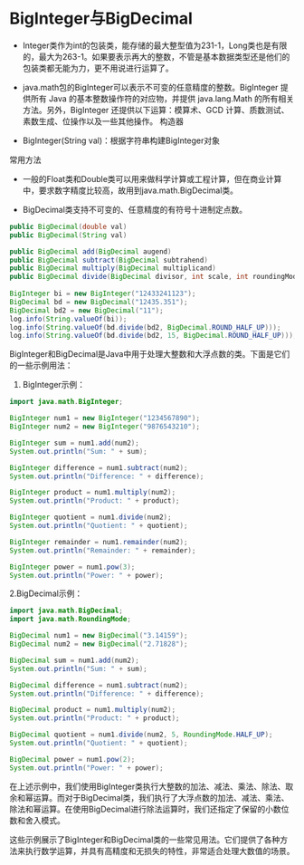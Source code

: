 # BigInteger与BigDecimal

- Integer类作为int的包装类，能存储的最大整型值为231-1，Long类也是有限的，最大为263-1。如果要表示再大的整数，不管是基本数据类型还是他们的包装类都无能为力，更不用说进行运算了。

- java.math包的BigInteger可以表示不可变的任意精度的整数。BigInteger 提供所有 Java 的基本整数操作符的对应物，并提供 java.lang.Math 的所有相关方法。另外，BigInteger 还提供以下运算：模算术、GCD 计算、质数测试、素数生成、位操作以及一些其他操作。
构造器

- BigInteger(String val)：根据字符串构建BigInteger对象

常用方法

- 一般的Float类和Double类可以用来做科学计算或工程计算，但在商业计算中，要求数字精度比较高，故用到java.math.BigDecimal类。

- BigDecimal类支持不可变的、任意精度的有符号十进制定点数。

```java
public BigDecimal(double val)
public BigDecimal(String val)
```

```java
public BigDecimal add(BigDecimal augend)
public BigDecimal subtract(BigDecimal subtrahend)
public BigDecimal multiply(BigDecimal multiplicand)
public BigDecimal divide(BigDecimal divisor, int scale, int roundingMode)
  
BigInteger bi = new BigInteger("12433241123");
BigDecimal bd = new BigDecimal("12435.351");
BigDecimal bd2 = new BigDecimal("11");
log.info(String.valueOf(bi));
log.info(String.valueOf(bd.divide(bd2, BigDecimal.ROUND_HALF_UP)));
log.info(String.valueOf(bd.divide(bd2, 15, BigDecimal.ROUND_HALF_UP)));
```

BigInteger和BigDecimal是Java中用于处理大整数和大浮点数的类。下面是它们的一些示例用法：

1. BigInteger示例：

```java
import java.math.BigInteger;

BigInteger num1 = new BigInteger("1234567890");
BigInteger num2 = new BigInteger("9876543210");

BigInteger sum = num1.add(num2);
System.out.println("Sum: " + sum);

BigInteger difference = num1.subtract(num2);
System.out.println("Difference: " + difference);

BigInteger product = num1.multiply(num2);
System.out.println("Product: " + product);

BigInteger quotient = num1.divide(num2);
System.out.println("Quotient: " + quotient);

BigInteger remainder = num1.remainder(num2);
System.out.println("Remainder: " + remainder);

BigInteger power = num1.pow(3);
System.out.println("Power: " + power);
```

2.BigDecimal示例：

```java
import java.math.BigDecimal;
import java.math.RoundingMode;

BigDecimal num1 = new BigDecimal("3.14159");
BigDecimal num2 = new BigDecimal("2.71828");

BigDecimal sum = num1.add(num2);
System.out.println("Sum: " + sum);

BigDecimal difference = num1.subtract(num2);
System.out.println("Difference: " + difference);

BigDecimal product = num1.multiply(num2);
System.out.println("Product: " + product);

BigDecimal quotient = num1.divide(num2, 5, RoundingMode.HALF_UP);
System.out.println("Quotient: " + quotient);

BigDecimal power = num1.pow(2);
System.out.println("Power: " + power);
```

在上述示例中，我们使用BigInteger类执行大整数的加法、减法、乘法、除法、取余和幂运算。而对于BigDecimal类，我们执行了大浮点数的加法、减法、乘法、除法和幂运算。在使用BigDecimal进行除法运算时，我们还指定了保留的小数位数和舍入模式。

这些示例展示了BigInteger和BigDecimal类的一些常见用法。它们提供了各种方法来执行数学运算，并具有高精度和无损失的特性，非常适合处理大数值的场景。
